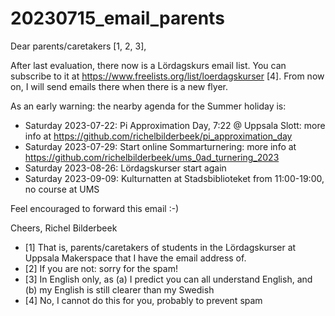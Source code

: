 # 20230715_email_parents

Dear parents/caretakers [1, 2, 3],

After last evaluation, there now is a Lördagskurs email list.
You can subscribe to it at <https://www.freelists.org/list/loerdagskurser> [4].
From now on, I will send emails there when there is a new flyer.

As an early warning: the nearby agenda for the Summer holiday is:

* Saturday 2023-07-22: Pi Approximation Day, 7:22 @ Uppsala Slott:
   more info at <https://github.com/richelbilderbeek/pi_approximation_day>
* Saturday 2023-07-29: Start online Sommarturnering:
   more info at <https://github.com/richelbilderbeek/ums_0ad_turnering_2023>
* Saturday 2023-08-26: Lördagskurser start again
* Saturday 2023-09-09: Kulturnatten at Stadsbiblioteket from 11:00-19:00, no course at UMS

Feel encouraged to forward this email :-)

Cheers, Richel Bilderbeek

* [1] That is, parents/caretakers of students in the Lördagskurser at Uppsala
   Makerspace that I have the email address of.
* [2] If you are not: sorry for the spam!
* [3] In English only, as
     (a) I predict you can all understand English, and
     (b) my English is still clearer than my Swedish
* [4] No, I cannot do this for you, probably to prevent spam

